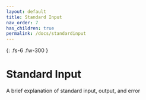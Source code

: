 ```yaml
---
layout: default
title: Standard Input
nav_order: 7
has_children: true
permalink: /docs/standardinput
---
```


{: .fs-6 .fw-300 }
# Standard Input

A brief explanation of standard input, output, and error
